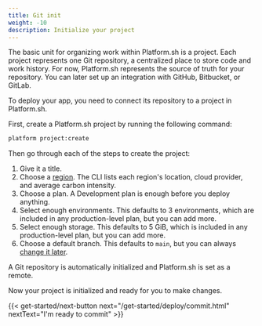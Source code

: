```yaml
---
title: Git init
weight: -10
description: Initialize your project
---
```


The basic unit for organizing work within Platform.sh is a project.
Each project represents one Git repository, a centralized place to store code and work history.
For now, Platform.sh represents the source of truth for your repository.
You can later set up an integration with GitHub, Bitbucket, or GitLab.

To deploy your app, you need to connect its repository to a project in Platform.sh.

First, create a Platform.sh project by running the following command:

```bash
platform project:create
```

Then go through each of the steps to create the project:

1. Give it a title.
2. Choose a [region](../../development/regions.md).
   The CLI lists each region's location, cloud provider, and average carbon intensity.
3. Choose a plan.
   A Development plan is enough before you deploy anything.
4. Select enough environments.
   This defaults to 3 environments, which are included in any production-level plan, but you can add more.
5. Select enough storage.
   This defaults to 5 GiB, which is included in any production-level plan, but you can add more.
6. Choose a default branch.
   This defaults to `main`, but you can always [change it later](../../environments/default-environment.md).

A Git repository is automatically initialized and Platform.sh is set as a remote.

Now your project is initialized and ready for you to make changes.

{{< get-started/next-button next="/get-started/deploy/commit.html" nextText="I'm ready to commit" >}}
